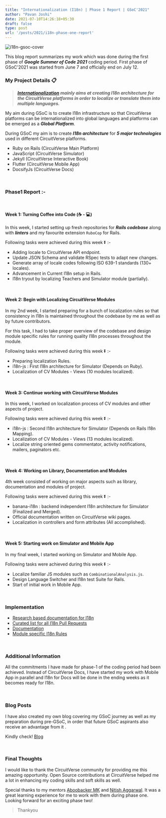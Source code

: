 ```yaml
---
title: "Internationalization (I18n) | Phase 1 Report | GSoC'2021"
author: "Pavan Joshi"
date: 2021-07-10T14:26:18+05:30
draft: false
type: post
url: '/posts/2021/i18n-phase-one-report'
---
```


![i18n-gsoc-cover](/images/i18n_gsoc_cover.png)

This blog report summarizes my work which was done during the first phase of **_Google Summer of Code 2021_** coding period. First phase of GSoC'2021 was started from June 7 and officially end on July 12.

 ### My Project Details 📋

> **_[Internationalization](https://summerofcode.withgoogle.com/projects/#6365426910494720) mainly aims at creating I18n architecture for the CircuitVerse platforms in order to localize or translate them into multiple languages._**

My aim during GSoC is to create I18n infrastructure so that CircuitVerse platforms can be internationalized into global languages and platforms can be emerged as a ***Global Platform***.

During GSoC my aim is to create ***I18n architecture*** for ***5 major technologies*** used in different CircuitVerse platforms.

* Ruby on Rails (CircuitVerse Main Platform)
* JavaScript (CircuitVerse Simulator)
* Jekyll (CircuitVerse Interactive Book)
* Flutter (CircuitVerse Mobile App)
* DocsifyJs (CircuitVerse Docs)

&nbsp;
 
### Phase1 Report :-
 
&nbsp;

#### Week 1: Turning Coffee into Code (☕ - 💻)

In this week, I started setting up fresh repositories for ***Rails codebase*** along with ***linters*** and my favourite extension ```RuboCop``` for Rails.

Following tasks were achieved during this week ⏬ :-

* Adding locale to CircuitVerse API endpoint.
* Update JSON Schema and validate RSpec tests to adapt new changes.
* Generate array of locale codes following ISO 639-1 standards (130+ locales).
* Advancement in Current I18n setup in Rails.
* I18n tryout by localizing Teachers and Simulator module (partially).
 
&nbsp;

#### Week 2: Begin with Localizing CircuitVerse Modules

In my 2nd week, I started preparing for a bunch of localization rules so that consistency in I18n is maintained throughout the codebase by me as well as by future contributors.

For this task, I had to take proper overview of the codebase and design module specific rules for running quality I18n processes throughout the module.

Following tasks were achieved during this week ⏬ :-

* Preparing localization Rules.
* i18n-js : First I18n architecture for Simulator (Depends on Ruby).
* Localization of CV Modules - Views (10 modules localized).
 
&nbsp;

#### Week 3: Continue working with CircuitVerse Modules

In this week, I worked on localization process of CV modules and other aspects of project.

Following tasks were achieved during this week ⏬ :-
 
* i18n-js : Second I18n architecture for Simulator (Depends on Rails I18n Mapping).
* Localization of CV Modules - Views (13 modules localized).
* Localize string oriented gems commentator, activity notifications, mailers, paginators etc.

&nbsp;

#### Week 4: Working on Library, Documentation and Modules

4th week consisted of working on major aspects such as library, documentation and modules of project. 

Following tasks were achieved during this week ⏬ :-

* banana-i18n : backend independent I18n architecture for Simulator (Finalized and Merged).
* Official documentation written on CircuitVerse wiki pages.
* Localization in controllers and form attributes (All accomplished).

&nbsp;
 
#### Week 5: Starting work on Simulator and Mobile App
 
In my final week, I started working on Simulator and Mobile App. 

Following tasks were achieved during this week ⏬ :-

* Localize familiar JS modules such as ```CombinationalAnalysis.js```.
* Design Language Switcher and I18n test Suite for Rails.
* Start of initial work in Mobile App.

&nbsp;
 
### Implementation

* [Research based documentation for I18n](https://gist.github.com/pavanjoshi914)
* [Curated list for all I18n Pull Requests](https://github.com/CircuitVerse/CircuitVerse/issues/2288)
* [Documentation](https://github.com/CircuitVerse/CircuitVerse/wiki/Internationalization-%28I18n%29)
* [Module specific I18n Rules](https://github.com/CircuitVerse/CircuitVerse/wiki/I18n-Localization-Rules-%28Rails%29)
 
&nbsp;
 
### Additional Information
 
All the commitments I have made for phase-1 of the coding period had been achieved. Instead of CircuitVerse Docs, I have started my work with Mobile App in parallel and I18n for Docs will be done in the ending weeks as it becomes ready for I18n.
 
&nbsp;
 
### Blog Posts
 
I have also created my own blog covering my GSoC journey as well as my preparation during pre-GSoC, in order that future GSoC aspirants also receive an advantage from it .
 
Kindly check! [Blog](https://pavanjoshi914.github.io/Blog/)
 
&nbsp;
 
### Final Thoughts 
 
I would like to thank the CircuitVerse community for providing me this amazing opportunity. Open Source contributions at CircuitVerse helped me a lot in enhancing my coding skills and soft skills as well.
 
Special thanks to my mentors [Aboobacker MK](https://github.com/tachyons) and [Nitish Aggarwal](https://github.com/Nitish145). It was a great learning experience for me to work with them during phase one. Looking forward for an exciting phase two!
 
> Thankyou
 
